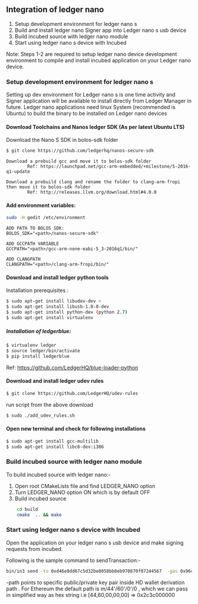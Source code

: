 ## Integration of ledger nano

 1. Setup development environment for ledger nano s
 2. Build and install ledger nano Signer app into Ledger nano s usb device  
 3. Build incubed source with ledger nano module
 4. Start using ledger nano s device with Incubed 

Note: Steps 1-2 are required to setup ledger nano device development environment to compile and install incubed application on your Ledger nano device. 

### Setup development environment for ledger nano s
 Setting up dev environment for Ledger nano s is one time activity and Signer application will be available to install directly from Ledger Manager in future. Ledger nano applications need linux System (recommended is Ubuntu) to build the binary to be installed on Ledger nano devices
  
#### Download Toolchains and Nanos ledger SDK (As per latest Ubuntu LTS)

Download the Nano S SDK in bolos-sdk folder
```sh
$ git clone https://github.com/ledgerhq/nanos-secure-sdk
```

```
Download a prebuild gcc and move it to bolos-sdk folder
		Ref: https://launchpad.net/gcc-arm-embedded/+milestone/5-2016-q1-update

Download a prebuild clang and rename the folder to clang-arm-fropi then move it to bolos-sdk folder
		Ref: http://releases.llvm.org/download.html#4.0.0 
```

#### Add environment variables:
```sh
sudo -H gedit /etc/environment
```

```
ADD PATH TO BOLOS SDK:
BOLOS_SDK="<path>/nanos-secure-sdk"

ADD GCCPATH VARIABLE
GCCPATH="<path>/gcc-arm-none-eabi-5_3-2016q1/bin/"

ADD CLANGPATH
CLANGPATH="<path>/clang-arm-fropi/bin/"
```

#### Download and install ledger python tools 

Installation prerequisites : 

```sh
$ sudo apt-get install libudev-dev <
$ sudo apt-get install libusb-1.0-0-dev 
$ sudo apt-get install python-dev (python 2.7)
$ sudo apt-get install virtualenv
```

##### Installation of ledgerblue:

```sh
$ virtualenv ledger
$ source ledger/bin/activate
$ pip install ledgerblue
```

Ref: https://github.com/LedgerHQ/blue-loader-python

#### Download and install ledger udev rules 
```sh
$ git clone https://github.com/LedgerHQ/udev-rules
```
run script from the above download 
```sh
$ sudo ./add_udev_rules.sh
```

#### Open new terminal and check for following installations
```sh
$ sudo apt-get install gcc-multilib
$ sudo apt-get install libc6-dev:i386
```



### Build incubed source with ledger nano module

To build incubed source with ledger nano:-
1. Open root CMakeLists file and find LEDGER_NANO option
2. Turn LEDGER_NANO option ON which is by default OFF
3. Build incubed source 
```sh
    cd build
    cmake  .. && make
```


### Start using ledger nano s device with Incubed 

Open the application on your ledger nano s usb device and make signing requests from incubed. 

Following is the sample command to sendTransaction:- 
```sh
bin/in3 send -to 0xd46e8dd67c5d32be8058bb8eb970870f07244567  -gas 0x96c0  -value 0x9184e72a  -path 0x2c3c000000 -debug
```

-path points to specific public/private key pair inside HD wallet derivation path . For Ethereum the default 
 path is m/44'/60'/0'/0 , which we can pass in simplified way as hex string  i.e [44,60,00,00,00] => 0x2c3c000000